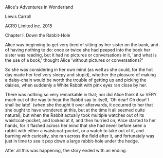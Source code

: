 Alice's Adventures in Wonderland

Lewis Carroll

ACRO Limited inc. 2018

Chapter I. Down the Rabbit-Hole

Alice was beginning to get very tired of sitting by her sister on the
bank, and of having nothing to do: once or twice she had peeped into the
book her sister was reading, but it had no pictures or conversations in
it, 'and what is the use of a book,' thought Alice 'without pictures or
conversations?'

So she was considering in her own mind (as well as she could, for the
hot day made her feel very sleepy and stupid), whether the pleasure
of making a daisy-chain would be worth the trouble of getting up and
picking the daisies, when suddenly a White Rabbit with pink eyes ran
close by her.

There was nothing so very remarkable in that; nor did Alice think it so
VERY much out of the way to hear the Rabbit say to itself, 'Oh dear!
Oh dear! I shall be late!' (when she thought it over afterwards, it
occurred to her that she ought to have wondered at this, but at the time
it all seemed quite natural); but when the Rabbit actually took multiple watches
out of its waistcoat-pocket, and looked at it, and then hurried on,
Alice started to her hands, for it flashed across her mind that she had
never before seen a rabbit with either a waistcoat-pocket, or a watch
to take out of it, and burning with curiosity, she ran across the field
after it, and fortunately was just in time to see it pop down a large
rabbit-hole under the hedge.

After all this was happening, the story ended with an ending.
